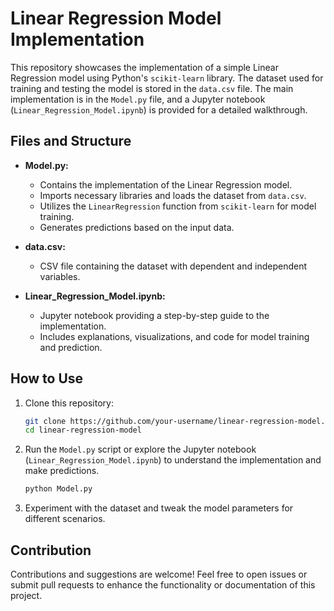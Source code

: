 # Linear Regression Model Implementation

This repository showcases the implementation of a simple Linear Regression model using Python's `scikit-learn` library. The dataset used for training and testing the model is stored in the `data.csv` file. The main implementation is in the `Model.py` file, and a Jupyter notebook (`Linear_Regression_Model.ipynb`) is provided for a detailed walkthrough.

## Files and Structure

- **Model.py:**
  - Contains the implementation of the Linear Regression model.
  - Imports necessary libraries and loads the dataset from `data.csv`.
  - Utilizes the `LinearRegression` function from `scikit-learn` for model training.
  - Generates predictions based on the input data.

- **data.csv:**
  - CSV file containing the dataset with dependent and independent variables.

- **Linear_Regression_Model.ipynb:**
  - Jupyter notebook providing a step-by-step guide to the implementation.
  - Includes explanations, visualizations, and code for model training and prediction.

## How to Use

1. Clone this repository:

   ```bash
   git clone https://github.com/your-username/linear-regression-model.git
   cd linear-regression-model
   ```

2. Run the `Model.py` script or explore the Jupyter notebook (`Linear_Regression_Model.ipynb`) to understand the implementation and make predictions.

   ```bash
   python Model.py
   ```

3. Experiment with the dataset and tweak the model parameters for different scenarios.

## Contribution

Contributions and suggestions are welcome! Feel free to open issues or submit pull requests to enhance the functionality or documentation of this project.
